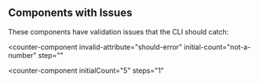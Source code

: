 ## Components with Issues

These components have validation issues that the CLI should catch:

<!-- Unknown component - should trigger validation error -->
<unknown-component some-attr="value"></unknown-component>

<!-- Known component with invalid attributes -->
<counter-component
  invalid-attribute="should-error"
  initial-count="not-a-number"
  step=""
></counter-component>

<!-- Deprecated or misspelled attributes -->
<counter-component
  initialCount="5"
  steps="1"
></counter-component>
